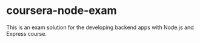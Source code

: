 # coursera-node-exam
This is an exam solution for the developing backend apps with Node.js and Express course.
